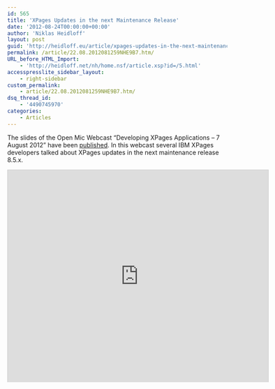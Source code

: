 ```yaml
---
id: 565
title: 'XPages Updates in the next Maintenance Release'
date: '2012-08-24T00:00:00+00:00'
author: 'Niklas Heidloff'
layout: post
guid: 'http://heidloff.eu/article/xpages-updates-in-the-next-maintenance-release/'
permalink: /article/22.08.2012081259NHE9B7.htm/
URL_before_HTML_Import:
    - 'http://heidloff.net/nh/home.nsf/article.xsp?id=/5.html'
accesspresslite_sidebar_layout:
    - right-sidebar
custom_permalink:
    - article/22.08.2012081259NHE9B7.htm/
dsq_thread_id:
    - '4490745970'
categories:
    - Articles
---
```


The slides of the Open Mic Webcast “Developing XPages Applications – 7 August 2012” have been [published](http://www-01.ibm.com/support/docview.wss?uid=swg27027368). In this webcast several IBM XPages developers talked about XPages updates in the next maintenance release 8.5.x.

<iframe allowfullscreen="" frameborder="0" height="486" marginheight="0" marginwidth="0" scrolling="no" src="http://www.slideshare.net/slideshow/embed_code/14036266?rel=0" style="border:1px solid #CCC;border-width:1px 1px 0;margin-bottom:5px" width="597"> </iframe>

<div style="margin-bottom:5px"></div>